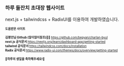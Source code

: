 ### 하루 돌잔치 초대장 웹사이트
next.js + tailwindcss + RadixUI를 이용하여 개발하였습니다.

<sub><sup><b>도움받은 사이트</b>

<sub><sup><b>김평안님 Github (많이많이참조)🙇‍♂️ </b> https://github.com/bepyan/charlan-byul</sup></sub>  
<sub><sup><b>next.js 공식문서 </b> https://nextjs.org/learn/dashboard-app/getting-started</sup></sub>  
<sub><sup><b>tailwind 공식문서 </b> https://tailwindcss.com/docs/installation</sup></sub>  
<sub><sup><b>Radix 공식문서 </b> https://www.radix-ui.com/themes/docs/overview/getting-started</sup></sub> 

<sub><sup><b>🎉하루의 생일을 축하해주세요!🎉</b>
